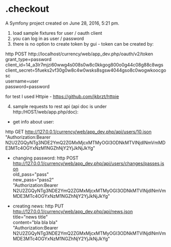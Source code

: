 .checkout
=========

A Symfony project created on June 28, 2016, 5:21 pm.

1. load sample fixtures for user / oauth client
2. you can log in as user / password
3. there is no option to create token by gui - token can be created by:


http POST http://localhost/currency/web/app_dev.php/oauth/v2/token \
    grant_type=password \
    client_id=14_a3lr7mjzi60wwg4s008s0w8c0kkgog800o0g44c08g88c8wgs \
    client_secret=5fueks2vf30g0w8c4w0wsks8sgsw4044gso8c0wogwkoocgosc \
    username=user \
    password=password

for test I used Httpie - https://github.com/jkbrzt/httpie

4. sample requests to rest api (api doc is under http:/HOST/web/app.php/doc):
- get info about user:

http GET http://127.0.0.1/currency/web/app_dev.php/api/users/10.json \
    "Authorization:Bearer N2U2ZGQyNTg3NDE2YmQ2ZGMxMjcxMTMyOGI3ODNkMTVlNjdlNmVmMDE3MTc4OGYxNzM1NGZhNjY2YjJkNjJkYg"

- changing password:
http POST http://127.0.0.1/currency/web/app_dev.php/api/users/changes/passes.json \
    old_pass="pass" \
    new_pass="pass2" \
    "Authorization:Bearer N2U2ZGQyNTg3NDE2YmQ2ZGMxMjcxMTMyOGI3ODNkMTVlNjdlNmVmMDE3MTc4OGYxNzM1NGZhNjY2YjJkNjJkYg"

- creating news:
http PUT http://127.0.0.1/currency/web/app_dev.php/api/news.json \
    title="news title" \
    content="bla bla bla" \
    "Authorization:Bearer N2U2ZGQyNTg3NDE2YmQ2ZGMxMjcxMTMyOGI3ODNkMTVlNjdlNmVmMDE3MTc4OGYxNzM1NGZhNjY2YjJkNjJkYg"


